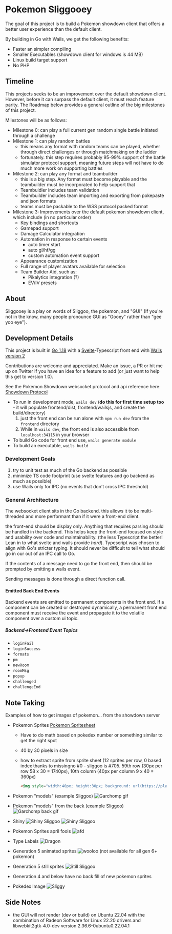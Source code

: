 # Pokemon Sliggooey

The goal of this project is to build a Pokemon showdown client that offers a better user experience than the default client.

By building in Go with Wails, we get the following benefits:

* Faster an simpler compiling
* Smaller Executables (showdown client for windows is 44 MB)
* Linux build target support
* No PHP

## Timeline

This projects seeks to be an improvement over the default showdown client. However, before it can surpass the default client, it must reach feature parity. The Roadmap below provides a general outline of the big milestones of this project.

Milestones will be as follows:

* Milestone 0: can play a full current gen random single battle initiated through a challenge
* Milestone 1: can play random battles
  * this means any format with random teams can be played, whether through direct challenges or through matchmaking on the ladder
  * fortunately. this step requires probably 95-99% support of the battle simulator protocol support, meaning future steps will not have to do much more work on supporting battles
* Milestone 2: can play any format and teambuilder
  * this is a big step. Any format must become playable and the teambuilder must be incorporated to help support that
  * Teambuidler includes team validation
  * Teambuilder includes team importing and exporting from pokepaste and json formats
  * teams must be packable to the WSS protocol packed format
* Milestone 3: Improvements over the default pokemon showdown client, which include (in no particular order)
  * Key bindings and shortcuts
  * Gamepad support
  * Damage Calculator integration
  * Automation in response to certain events
    * auto timer start
    * auto gl/hf/gg
    * custom automation event support
  * Appearance customization
  * Full range of player avatars available for selection
  * Team Builder Aid, such as:
    * Pikalytics integration (?)
    * EV/IV presets

## About

Sliggooey is a play on words of Sliggoo, the pokemon, and "GUI" (If you're not in the know, many people pronounce GUI as "Gooey" rather than "gee yoo eye").

## Development Details

This project is built in [Go 1.18](go.dev) with a [Svelte](svelte.dev)-Typescript front end with [Wails version 2](https://wails.io/)

Contributions are welcome and appreciated. Make an issue, a PR or hit me up on Twitter if you have an idea for a feature to add (or just want to help this get to version 1.0).

See the Pokemon Showdown websocket protocol and api reference here: [Showdown Protocol](https://github.com/smogon/pokemon-showdown/blob/master/PROTOCOL.md)

* To run in development mode, `wails dev` (**do this for first time setup too** - it will populate frontend/dist, frontend/wailsjs, and create the build/directory)
    1. just the front end can be run alone with `npm run dev` from the `frontend` directory
    2. While in `wails dev`, the front end is also accessible from `localhost:34115` in your browser
* To build Go code for front end use, `wails generate module`
* To build an executable, `wails build`

### Development Goals

1. try to unit test as much of the Go backend as possible
2. minimize TS code footprint (use svelte features and go backend as much as possible)
3. use Wails only for IPC (no events that don't cross IPC threshold)

### General Architecture

The websocket client sits in the Go backend. this allows it to be multi-threaded and more performant than if it were a front-end client.

the front-end should be display only. Anything that requires parsing should be handled in the backend. This helps keep the front-end focused on style and usability over code and maintainability. (the less Typescript the better! Lean in to what svelte and wails provide *hard*). Typescript was chosen to align with Go's stricter typing. It should never be difficult to tell what should go in our out of an IPC call to Go.

If the contents of a message need to go the front end, then should be prompted by emitting a wails event.

Sending messages is done through a direct function call.

#### Emitted Back End Events

Backend events are emitted to permanent components in the front end. If a component can be created or destroyed dynamically, a permanent front end component must receive the event and propagate it to the volatile component over a custom ui topic.

##### Backend->Frontend Event Topics

* `loginFail`
* `loginSuccess`
* `formats`
* `pm`
* `newRoom`
* `roomMsg`
* `popup`
* `challenged`
* `challengeEnd`

## Note Taking

Examples of how to get images of pokemon... from the showdown server

* Pokemon Sprites [Pokemon Spritesheet](https://play.pokemonshowdown.com/sprites/pokemonicons-sheet.png)
  * Have to do math based on pokedex number or something similar to get the right spot
  * 40 by 30 pixels in size
  * how to extract sprite from sprite sheet (12 sprites per row, 0 based index thanks to missingno #0 - sliggoo is #705. 59th row (30px per row 58 x 30 = 1740px), 10th column (40px per column 9 x 40 = 360px)

    ``` html
    <img style="width:40px; height:30px; background: url(https://play.pokemonshowdown.com/sprites/pokemonicons-sheet.png) transparent no-repeat scroll -360px -1740px;">
    ```

* Pokemon "models" (example Sliggoo) ![Garchomp gif](https://play.pokemonshowdown.com/sprites/ani/sliggoo.gif)
* Pokemon "models" from the back (example Sliggoo) ![Garchomp back gif](https://play.pokemonshowdown.com/sprites/ani-back/sliggoo.gif)
* Shiny ![Shiny Sliggoo](https://play.pokemonshowdown.com/sprites/ani-shiny/sliggoo.gif) ![Shiny Sliggoo](https://play.pokemonshowdown.com/sprites/ani-back-shiny/sliggoo.gif)
* Pokemon Sprites april fools ![afd](https://play.pokemonshowdown.com/sprites/afd/sliggoo.png)
* Type Labels ![Dragon](https://play.pokemonshowdown.com/sprites/types/Dragon.png)
* Generation 5 animated sprites ![wooloo](https://play.pokemonshowdown.com/sprites/gen5ani/wooloo.gif) (not available for all gen 6+ pokemon)
* Generation 5 still sprites ![Still Sliggoo](https://play.pokemonshowdown.com/sprites/gen5/sliggoo.png)
* Generation 4 and below have no back fill of new pokemon sprites
* Pokedex Image ![Sliggy](https://play.pokemonshowdown.com/sprites/dex/sliggoo.png)

## Side Notes

* the GUI will not render (dev or build) on Ubuntu 22.04 with the combination of Radeon Software for Linux 22.20 drivers and libwebkit2gtk-4.0-dev version 2.36.6-0ubuntu0.22.04.1
